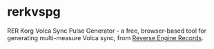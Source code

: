 # rerkvspg
RER Korg Volca Sync Pulse Generator - a free, browser-based tool for generating multi-measure Volca sync, from <a href="https://reverse-engine.com">Reverse Engine Records</a>.
